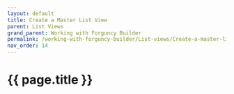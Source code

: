 ```yaml
---
layout: default
title: Create a Master List View
parent: List Views
grand_parent: Working with Forguncy Builder
permalink: /working-with-forguncy-builder/List-views/Create-a-master-listview
nav_order: 14
---
```


# {{ page.title }}